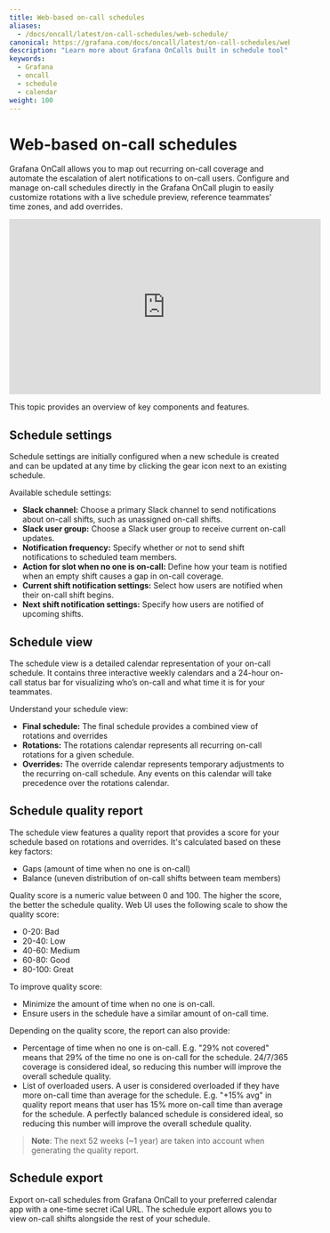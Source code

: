 ```yaml
---
title: Web-based on-call schedules
aliases:
  - /docs/oncall/latest/on-call-schedules/web-schedule/
canonical: https://grafana.com/docs/oncall/latest/on-call-schedules/web-schedule/
description: "Learn more about Grafana OnCalls built in schedule tool"
keywords:
  - Grafana
  - oncall
  - schedule
  - calendar
weight: 100
---
```


# Web-based on-call schedules

Grafana OnCall allows you to map out recurring on-call coverage and automate the escalation of alert notifications to
on-call users. Configure and manage on-call schedules directly in the Grafana OnCall plugin to easily customize
rotations with a live schedule preview, reference teammates' time zones, and add overrides.

<iframe width="560" height="315" src="https://www.youtube.com/embed/ESkS26SesWk" title="YouTube video player"
frameborder="0" allow="accelerometer; autoplay; clipboard-write; encrypted-media; gyroscope; picture-in-picture;
web-share" allowfullscreen></iframe>

This topic provides an overview of key components and features.

## Schedule settings

Schedule settings are initially configured when a new schedule is created and can be updated at any time by clicking
the gear icon next to an existing schedule.

Available schedule settings:

- **Slack channel:** Choose a primary Slack channel to send notifications about on-call shifts, such as unassigned on-call shifts.
- **Slack user group:** Choose a Slack user group to receive current on-call updates.
- **Notification frequency:** Specify whether or not to send shift notifications to scheduled team members.
- **Action for slot when no one is on-call:** Define how your team is notified when an empty shift causes a gap in on-call coverage.
- **Current shift notification settings:** Select how users are notified when their on-call shift begins.
- **Next shift notification settings:** Specify how users are notified of upcoming shifts.

## Schedule view

The schedule view is a detailed calendar representation of your on-call schedule. It contains three interactive weekly
calendars and a 24-hour on-call status bar for visualizing who’s on-call and what time it is for your teammates.

Understand your schedule view:

- **Final schedule:** The final schedule provides a combined view of rotations and overrides
- **Rotations:** The rotations calendar represents all recurring on-call rotations for a given schedule.
- **Overrides:** The override calendar represents temporary adjustments to the recurring on-call schedule. Any events
on this calendar will take precedence over the rotations calendar.

## Schedule quality report

The schedule view features a quality report that provides a score for your schedule based on rotations and overrides.
It's calculated based on these key factors:

- Gaps (amount of time when no one is on-call)
- Balance (uneven distribution of on-call shifts between team members)

Quality score is a numeric value between 0 and 100. The higher the score, the better the schedule quality.
Web UI uses the following scale to show the quality score:

- 0-20: Bad
- 20-40: Low
- 40-60: Medium
- 60-80: Good
- 80-100: Great

To improve quality score:

- Minimize the amount of time when no one is on-call.
- Ensure users in the schedule have a similar amount of on-call time.

Depending on the quality score, the report can also provide:

- Percentage of time when no one is on-call. E.g. "29% not covered" means that 29% of the time no one is on-call for
the schedule. 24/7/365 coverage is considered ideal, so reducing this number will improve the overall schedule quality.
- List of overloaded users. A user is considered overloaded if they have more on-call time than average for the schedule.
E.g. "+15% avg" in quality report means that user has 15% more on-call time than average for the schedule.
A perfectly balanced schedule is considered ideal, so reducing this number will improve the overall schedule quality.

>**Note**: The next 52 weeks (~1 year) are taken into account when generating the quality report.

## Schedule export

Export on-call schedules from Grafana OnCall to your preferred calendar app with a one-time secret iCal URL. The
schedule export allows you to view on-call shifts alongside the rest of your schedule.
